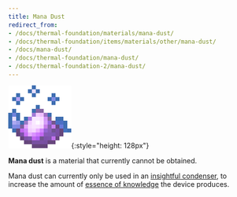 ```yaml
---
title: Mana Dust
redirect_from:
- /docs/thermal-foundation/materials/mana-dust/
- /docs/thermal-foundation/items/materials/other/mana-dust/
- /docs/mana-dust/
- /docs/thermal-foundation/mana-dust/
- /docs/thermal-foundation-2/mana-dust/
---
```


![Mana dust](/assets/images/thermal-foundation-2/dust-mana.gif){:style="height: 128px"}


**Mana dust** is a material that currently cannot be obtained.

Mana dust can currently only be used in an [insightful
condenser](/docs/1.12/thermal-expansion-5/insightful-condenser/), to increase the amount of [essence of
knowledge](/docs/1.12/thermal-foundation-2/essence-of-knowledge/) the device produces.
